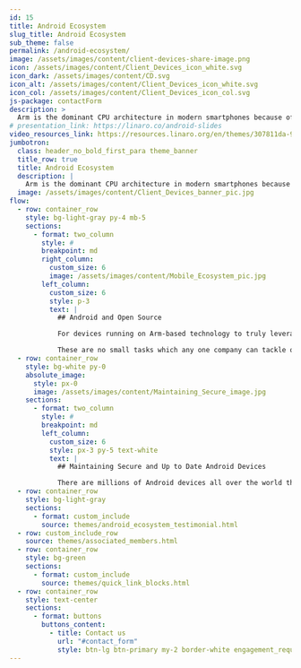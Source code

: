 ```yaml
---
id: 15
title: Android Ecosystem
slug_title: Android Ecosystem
sub_theme: false
permalink: /android-ecosystem/
image: /assets/images/content/client-devices-share-image.png
icon: /assets/images/content/Client_Devices_icon_white.svg
icon_dark: /assets/images/content/CD.svg
icon_alt: /assets/images/content/Client_Devices_icon_white.svg
icon_col: /assets/images/content/Client_Devices_icon_col.svg
js-package: contactForm
description: >
  Arm is the dominant CPU architecture in modern smartphones because of its efficient power consumption, fast performance and all day battery life. Ensuring Android devices run smoothly on Arm is therefore crucial to deliver an exceptional user experience. 
# presentation_link: https://linaro.co/android-slides
video_resources_link: https://resources.linaro.org/en/themes/307811da-98f5-4cfe-b63c-72b117b9c674
jumbotron:
  class: header_no_bold_first_para theme_banner
  title_row: true
  title: Android Ecosystem
  description: |
    Arm is the dominant CPU architecture in modern smartphones because of its efficient power consumption, fast performance and all day battery life. Ensuring Android devices run smoothly on Arm is therefore crucial to deliver an exceptional user experience. 
  image: /assets/images/content/Client_Devices_banner_pic.jpg
flow:
  - row: container_row
    style: bg-light-gray py-4 mb-5
    sections:
      - format: two_column
        style: #
        breakpoint: md
        right_column:
          custom_size: 6
          image: /assets/images/content/Mobile_Ecosystem_pic.jpg
        left_column:
          custom_size: 6
          style: p-3
          text: |
            ## Android and Open Source

            For devices running on Arm-based technology to truly leverage the Arm CPU’s power consumption, performance and all day battery life capabilities, it is necessary to ensure that open source tools and applications using Android can run natively on Arm. It is also essential to ensure that Android devices are continually maintained, updated and secure.

            These are no small tasks which any one company can tackle on its own. This is why companies join the Linaro Consumer Group.
  - row: container_row
    style: bg-white py-0
    absolute_image:
      style: px-0
      image: /assets/images/content/Maintaining_Secure_image.jpg
    sections:
      - format: two_column
        style: #
        breakpoint: md
        left_column:
          custom_size: 6
          style: px-3 py-5 text-white
          text: |
            ## Maintaining Secure and Up to Date Android Devices

            There are millions of Android devices all over the world that need to be kept secure and up to date. But how do you make that happen? Linaro has been active in the Android community for many years, specialising in getting security patches and features upstreamed so that the community as a whole can benefit. Equally crucial to ensuring Android devices are secure and up to date is the regular testing of upstream kernels. Linaro created the testing framework which is used to do just this - Linux Kernel Functional Test (LKFT). Linaro runs regular tests of upstream kernels with AOSP and creates regression reports to the community, authoring fixes to specific issues which are then passed along to the correct community to take action.
  - row: container_row
    style: bg-light-gray
    sections:
      - format: custom_include
        source: themes/android_ecosystem_testimonial.html
  - row: custom_include_row
    source: themes/associated_members.html
  - row: container_row
    style: bg-green
    sections:
      - format: custom_include
        source: themes/quick_link_blocks.html
  - row: container_row
    style: text-center
    sections:
      - format: buttons
        buttons_content:
          - title: Contact us
            url: "#contact_form"
            style: btn-lg btn-primary my-2 border-white engagement_request_contact_btn
---
```


